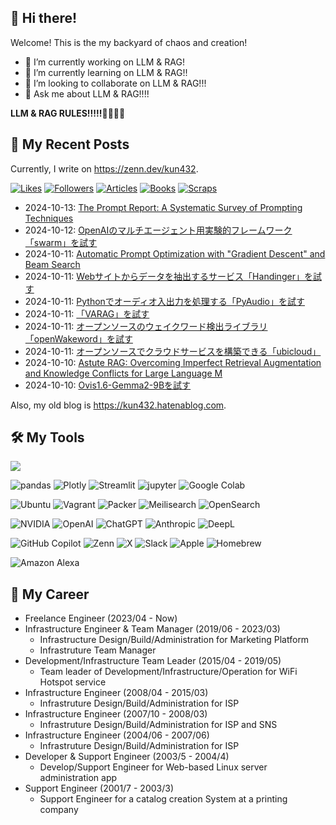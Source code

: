 ## 👋 Hi there!

Welcome! This is the my backyard of chaos and creation!

- 🔭 I’m currently working on LLM & RAG!
- 🌱 I’m currently learning on LLM & RAG!!
- 👯 I’m looking to collaborate on LLM & RAG!!!
- 💬 Ask me about LLM & RAG!!!!

**LLM & RAG RULES!!!!!💪💪💪😤**

## 📝 My Recent Posts

Currently, I write on https://zenn.dev/kun432. 

[![Likes](https://badgen.org/img/zenn/kun432/likes?style=plastic)](https://zenn.dev/kun432)
[![Followers](https://badgen.org/img/zenn/kun432/followers?style=plastic)](https://zenn.dev/kun432)
[![Articles](https://badgen.org/img/zenn/kun432/articles?style=plastic)](https://zenn.dev/kun432)
[![Books](https://badgen.org/img/zenn/kun432/books?style=plastic)](https://zenn.dev/kun432?tab=books)
[![Scraps](https://badgen.org/img/zenn/kun432/scraps?style=plastic)](https://zenn.dev/kun432?tab=scraps)

<ul>
<!-- BLOG-POST-LIST:START --><li>2024-10-13: <a href='https://zenn.dev/kun432/scraps/326ae9b1cd4aac' target='_blank'>The Prompt Report: A Systematic Survey of Prompting Techniques</a></li><li>2024-10-12: <a href='https://zenn.dev/kun432/scraps/30a5c55db75fb9' target='_blank'>OpenAIのマルチエージェント用実験的フレームワーク「swarm」を試す</a></li><li>2024-10-11: <a href='https://zenn.dev/kun432/scraps/7386932b75036a' target='_blank'>Automatic Prompt Optimization with &quot;Gradient Descent&quot; and Beam Search</a></li><li>2024-10-11: <a href='https://zenn.dev/kun432/scraps/37703249eb0b00' target='_blank'>Webサイトからデータを抽出するサービス「Handinger」を試す</a></li><li>2024-10-11: <a href='https://zenn.dev/kun432/scraps/190f23ec825b12' target='_blank'>Pythonでオーディオ入出力を処理する「PyAudio」を試す</a></li><li>2024-10-11: <a href='https://zenn.dev/kun432/scraps/ad04c1fd55900e' target='_blank'>「VARAG」を試す</a></li><li>2024-10-11: <a href='https://zenn.dev/kun432/scraps/1a987de4943c65' target='_blank'>オープンソースのウェイクワード検出ライブラリ「openWakeword」を試す</a></li><li>2024-10-11: <a href='https://zenn.dev/kun432/scraps/e3f9dc5b53635c' target='_blank'>オープンソースでクラウドサービスを構築できる「ubicloud」</a></li><li>2024-10-10: <a href='https://zenn.dev/kun432/scraps/6778720c3c57b0' target='_blank'>Astute RAG: Overcoming Imperfect Retrieval Augmentation and Knowledge Conflicts for Large Language M</a></li><li>2024-10-10: <a href='https://zenn.dev/kun432/scraps/4332a771ad6642' target='_blank'>Ovis1.6-Gemma2-9Bを試す</a></li><!-- BLOG-POST-LIST:END -->
</ul>

Also, my old blog is https://kun432.hatenablog.com.

## 🛠️ My Tools

![](https://skillicons.dev/icons?perline=10&i=linux,aws,k8s,prometheus,grafana,docker,terraform,ansible,py,perl,bash,nodejs,ruby,vim,vscode,md,git,github,githubactions,gitlab,netlify,cloudflare,heroku,raspberrypi)

![pandas](https://img.shields.io/badge/-pandas-150458?style=for-the-badge&logo=pandas&logoColor=white)
![Plotly](https://img.shields.io/badge/plotly-3F4F75?style=for-the-badge&logo=plotly&logoColor=white)
![Streamlit](https://img.shields.io/badge/streamlit-FF4B4B?style=for-the-badge&logo=streamlit&logoColor=white)
![jupyter](https://img.shields.io/badge/jupyter-F37626?style=for-the-badge&logo=jupyter&logoColor=white)
![Google Colab](https://img.shields.io/badge/Google%20Colab-F9AB00?style=for-the-badge&logo=googlecolab&logoColor=white)

![Ubuntu](https://img.shields.io/badge/ubuntu-E95420?style=for-the-badge&logo=ubuntu&logoColor=white)
![Vagrant](https://img.shields.io/badge/vagrant-1868F2?style=for-the-badge&logo=vagrant&logoColor=white)
![Packer](https://img.shields.io/badge/packer-02A8EF?style=for-the-badge&logo=packer&logoColor=white)
![Meilisearch](https://img.shields.io/badge/meilisearch-FF5CAA?style=for-the-badge&logo=meilisearch&logoColor=white)
![OpenSearch](https://img.shields.io/badge/opensearch-005EB8?style=for-the-badge&logo=opensearch&logoColor=white)

![NVIDIA](https://img.shields.io/badge/nvidia%20RTX4090-76B900?style=for-the-badge&logo=nvidia&logoColor=white)
![OpenAI](https://img.shields.io/badge/OpenAI-412991?style=for-the-badge&logo=openai&logoColor=white)
![ChatGPT](https://img.shields.io/badge/ChatGPT-74aa9c?style=for-the-badge&logo=openai&logoColor=white)
![Anthropic](https://img.shields.io/badge/Anthropic-D4A27F?style=for-the-badge&logo=anthropic&logoColor=black)
![DeepL](https://img.shields.io/badge/DeepL-0F2B46?style=for-the-badge&logo=deepl&logoColor=white)

![GitHub Copilot](https://img.shields.io/badge/github%20copilot-000000?style=for-the-badge&logo=githubcopilot&logoColor=white)
![Zenn](https://img.shields.io/badge/zenn-3EA8FF?style=for-the-badge&logo=zenn&logoColor=white)
![X](https://img.shields.io/badge/X-000000?style=for-the-badge&logo=x&logoColor=white)
![Slack](https://img.shields.io/badge/slack-4A154B?style=for-the-badge&logo=slack&logoColor=white)
![Apple](https://img.shields.io/badge/Apple-999999?style=for-the-badge&logo=apple&logoColor=white)
![Homebrew](https://img.shields.io/badge/homebrew-FBB040?style=for-the-badge&logo=homebrew&logoColor=white)

![Amazon Alexa](https://img.shields.io/badge/amazon%20alexa-52b5f7?style=for-the-badge&logo=amazon%20alexa&logoColor=white)

## 👔 My Career

- Freelance Engineer (2023/04 - Now)
- Infrastructure Engineer & Team Manager (2019/06 - 2023/03)
    - Infrastructure Design/Build/Administration for Marketing Platform
    - Infrastruture Team Manager
- Development/Infrastructure Team Leader (2015/04 - 2019/05)
    - Team leader of Development/Infrastructure/Operation for WiFi Hotspot service
- Infrastructure Engineer (2008/04 - 2015/03)
    - Infrastruture Design/Build/Administration for ISP
- Infrastructure Engineer (2007/10 - 2008/03)
    - Infrastruture Design/Build/Administration for ISP and SNS
- Infrastructure Engineer (2004/06 - 2007/06)
    - Infrastruture Design/Build/Administration for ISP
- Developer & Support Engineer (2003/5 - 2004/4)
    - Develop/Support Engineer for Web-based Linux server administration app
- Support Engineer (2001/7 - 2003/3)
    - Support Engineer for a catalog creation System at a printing company

</div>
<!--
**kun432/kun432** is a ✨ _special_ ✨ repository because its `README.md` (this file) appears on your GitHub profile.

Here are some ideas to get you started:

- 🔭 I’m currently working on ...
- 🌱 I’m currently learning ...
- 👯 I’m looking to collaborate on ...
- 🤔 I’m looking for help with ...
- 💬 Ask me about ...
- yy📫 How to reach me: ...
- 😄 Pronouns: ...
- ⚡ Fun fact: ...
-->

